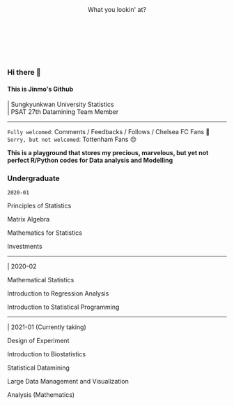 
<center>What you lookin' at?</center><br>
<br>
<br>
<br>
<br>
<br>

### Hi there 👋


#### This is Jinmo's Github<br>
| Sungkyunkwan University Statistics<br>
| PSAT 27th Datamining Team Member
___

`Fully welcomed`: Comments / Feedbacks / Follows / Chelsea FC Fans 💙
`Sorry, but not welcomed`: Tottenham Fans 😒

**This is a playground that stores my precious, marvelous, but yet not perfect R/Python codes for Data analysis and Modelling**

### Undergraduate

`2020-01`

Principles of Statistics

Matrix Algebra

Mathematics for Statistics

Investments

___

| 2020-02

Mathematical Statistics

Introduction to Regression Analysis

Introduction to Statistical Programming

___


| 2021-01 (Currently taking)

Design of Experiment

Introduction to Biostatistics

Statistical Datamining

Large Data Management and Visualization

Analysis (Mathematics)


<!--
**morcellinus/Morcellinus** is a ✨ _special_ ✨ repository because its `README.md` (this file) appears on your GitHub profile.

Here are some ideas to get you started:

- 🔭 I’m currently working on ...
- 🌱 I’m currently learning ...
- 👯 I’m looking to collaborate on ...
- 🤔 I’m looking for help with ...
- 💬 Ask me about ...
- 📫 How to reach me: ...
- 😄 Pronouns: ...
- ⚡ Fun fact: ...'
- 
I'm currently working on
